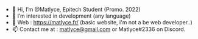 - 👋 Hi, I’m @Matlyce, Epitech Student (Promo. 2022)
- 👀 I’m interested in development (any language)
- 💞️ Web : https://matlyce.fr/ (basic website, i'm not a be web developer..)
- 📫 Contact me at : matlyce@gmail.com or Matlyce#2336 on Discord.
